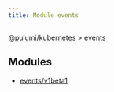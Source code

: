 ```yaml
---
title: Module events
---
```


<a href="../index.html">@pulumi/kubernetes</a> &gt; events


<h2 class="pdoc-module-header">Modules</h2>

* <a href="v1beta1">events/v1beta1</a>

